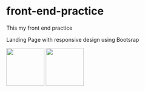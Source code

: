 # front-end-practice



This my front end practice 

Landing Page with responsive design using Bootsrap 


<img src="https://lh3.googleusercontent.com/pPVmt92LbseqxOAMFGXieoeZ1fmNYNFigXOpglg8nnjV5daPQQQDRjfPrSMgvlmBOAdJYADd61pQrIYbTAk-qjDcQ-soi6klQ-tKjEgjSpdqptodvL0C4OV2tPOaoZVviI7QZAcISVJ3LXu5eWg6ODTfB7OA2q16Na0_ZVfE-bDCX-dHArJSz3pyAI3BKJ4brgn8N0J6Irb1ZSUjcpzoMb707s5M1VXm0DF-3jCTfFd_cszrJurWwL2pt6S9E0K6884qaLwLqn9hLh012iWBO0_KjJyltBYWUK9MCgDdeRS10yh7L9IxuHqh8Zm1hST3drUxFHZRwOiciGFr6u-Ux21alHNipmw8IizBUREQQ_qao002nwKUpkMzH71EB0QlzD7l2Sy5Z2ovh8nghzXwqKtjAI_xZQndD8xz5bb_8JLMLNkkCAadj7ivZsfVOMhJixshtK1uelwXKHLB0APrer9RG6ODoQ3urAMUfmyGeA2w5baGdF507cpLeEZBF-4isVDRTmW_-WW9iq7tXPgJXZhGvpbf1dussCmAcSZbPdmnDr5jLef3nwUABfpKNlItHy-RImGJ7Ay7R-4hdlWkjIWFVMdM2IbxdNHUBXQzZQ=w588-h804-no" style=" width:100px ; height:100px " />


<img src="https://lh3.googleusercontent.com/iHHrdKTlOe6jLLoT-5Fnmc4Zou-A4UGaMqIoQawJlID_LcQIqAROrECiJgBXW92dVwH2Jvz_EgANQO_KZ_LPO2FGu_j_tNlIcc9xBJKYri8J-RzEg3G8I8Lrp7WYMcjsezplOZo4dxnmzgc9yUbJy6SzTpk9Q0DF-rbIptytxKkwKFDPXg0snz6X_2bNN4qJS0mlblAUF_W-KhzsHFUirlUyX28auwWacSx9-lk2Aki6-qF3eI7bxbMJ3gF31VtX7WMy9s0Fe_vBEVDh5AITHcxwbGXd7XQ-t3HQMWe-y5eqhU7fwjFDXg22BH5WZW1389dRDQv8wNeD6FSvFygQSL5YzPc-w6ewBj16zqHeeEWmtjgvBeortqmlRBLX6kPNMtJckOMxo2o6leC0Xy-VBVs1oqB9xE5BsiLYN61xxxyYri8lq6Z7wloRIRXyHrN0hPrfgNQnjpSwFghe4AbFoUU_splouHR0fs5ThmJ5jpDneJelSRG3rvynMpxUVPR0MuIn3mK_-aY-dAKEgX6OtP3gPfUapm6vODiUb8i4xfl8GICXWZH5vmqHd1qD5az-3WV7mrRGk2jah_BrQKU3BRNQDZOf2OjgXJa6NKuGLg=w1882-h940-no" style=" width:100px ; height:100px " />

